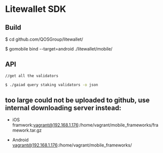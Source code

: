 # Litewallet SDK

## Build

$ cd github.com/QOSGroup/litewallet/

$ gomobile bind --target=android ./litewallet/mobile/

## API

``` sh
//get all the validators

$ ./gaiad query staking validators -o json
```

## too large could not be uploaded to github, use internal downloading server instead:

- iOS  
  framwork:vagrant@192.168.1.176:/home/vagrant/mobile_frameworks/framework.tar.gz  

- Android  
  vagrant@192.168.1.176:/home/vagrant/mobile_frameworks/  
